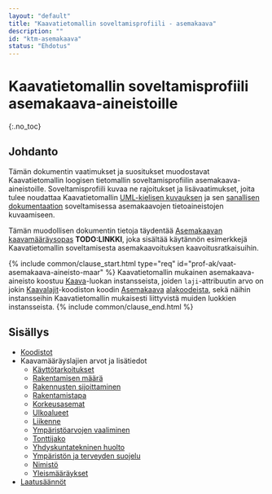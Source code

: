 ```yaml
---
layout: "default"
title: "Kaavatietomallin soveltamisprofiili - asemakaava"
description: ""
id: "ktm-asemakaava"
status: "Ehdotus"
---
```

# Kaavatietomallin soveltamisprofiili asemakaava-aineistoille
{:.no_toc}

## Johdanto

Tämän dokumentin vaatimukset ja suositukset muodostavat Kaavatietomallin loogisen tietomallin soveltamisprofiilin asemakaava-aineistoille. Soveltamisprofiili kuvaa ne rajoitukset ja lisävaatimukset, joita tulee noudattaa Kaavatietomallin [UML-kielisen kuvauksen](../../looginenmalli/uml/) ja sen [sanallisen dokumentaation](../../looginenmalli/dokumentaatio/) soveltamisessa asemakaavojen tietoaineistojen kuvaamiseen.

Tämän muodollisen dokumentin tietoja täydentää [Asemakaavan kaavamääräysopas]() **TODO:LINKKI**, joka sisältää käytännön esimerkkejä Kaavatietomallin soveltamisesta asemakaavoituksen kaavoitusratkaisuihin.

{% include common/clause_start.html type="req" id="prof-ak/vaat-asemakaava-aineisto-maar" %}
Kaavatietomallin mukainen asemakaava-aineisto koostuu [Kaava](../../looginenmalli/dokumentaatio/#kaava)-luokan instansseista, joiden ```laji```-attribuutin arvo on jokin [Kaavalajit]()-koodiston koodin [Asemakaava](http://uri.suomi.fi/codelist/rytj/RY_Kaavalaji/code/3) [alakoodeista](../../looginenmalli/elinkaarisaannot.html#elinkaari-vaat-alakoodi-maar), sekä näihin instansseihin Kaavatietomallin mukaisesti liittyvistä muiden luokkien instansseista.
{% include common/clause_end.html %}

## Sisällys

* [Koodistot](./koodistot.html)
* Kaavamääräyslajien arvot ja lisätiedot
   * [Käyttötarkoitukset](./kaavamaarayslajit/kayttotarkoitukset.html)
   * [Rakentamisen määrä](./kaavamaarayslajit/rakentamisen-maara.html)
   * [Rakennusten sijoittaminen](./kaavamaarayslajit/rakennusten-sijoitus.html)
   * [Rakentamistapa](./kaavamaarayslajit/rakentamistapa.html)
   * [Korkeusasemat](./kaavamaarayslajit/korkeusasema.html)
   * [Ulkoalueet](./kaavamaarayslajit/ulkoalueet.html)
   * [Liikenne](./kaavamaarayslajit/liikenne.html)
   * [Ympäristöarvojen vaaliminen](./kaavamaarayslajit/ymparistoarvojen-vaaliminen.html)
   * [Tonttijako](./kaavamaarayslajit/tonttijako.html)
   * [Yhdyskuntatekninen huolto](./kaavamaarayslajit/yhdyskuntatekninen-huolto.html)
   * [Ympäristön ja terveyden suojelu](./kaavamaarayslajit/ympariston-ja-terveyden-suojelu.html)
   * [Nimistö](./kaavamaarayslajit/nimistö.html)
   * [Yleismääräykset](./kaavamaarayslajit/yleismaaraykset.html)
* [Laatusäännöt](./laatusaannot.html)